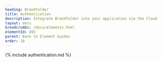 ```yaml
---
heading: Brandfolder
title: Authentication
description: Integrate Brandfolder into your application via the Cloud Elements APIs.
layout: docs
breadcrumbs: /docs/elements.html
elementId: 492
parent: Back to Element Guides
order: 10
---
```


{% include authentication.md %}
